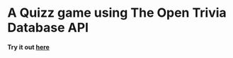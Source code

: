 # A Quizz game using The Open Trivia Database API

**Try it out [here](ele-dar.github.io/quizz-game/)**
